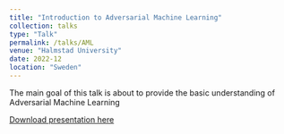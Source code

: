 ```yaml
---
title: "Introduction to Adversarial Machine Learning"
collection: talks
type: "Talk"
permalink: /talks/AML
venue: "Halmstad University"
date: 2022-12
location: "Sweden"
---
```


The main goal of this talk is about to provide the basic understanding of Adversarial Machine Learning

[Download presentation here](https://github.com/prayagtiwari/prayagtiwari.github.io/tree/master/files/AML.pdf)
